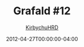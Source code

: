 ---
title: "Grafald #12"
type: "image"
date: 2012-04-27T00:00:00-04:00
draft: false
categories: ["Grafald"]
image_path: "../img/2012/12.png"
alt_text: ""
is_subpage: true
author: "[KirbychuHRD](https://cohost.org/KirbychuHRD)"
---